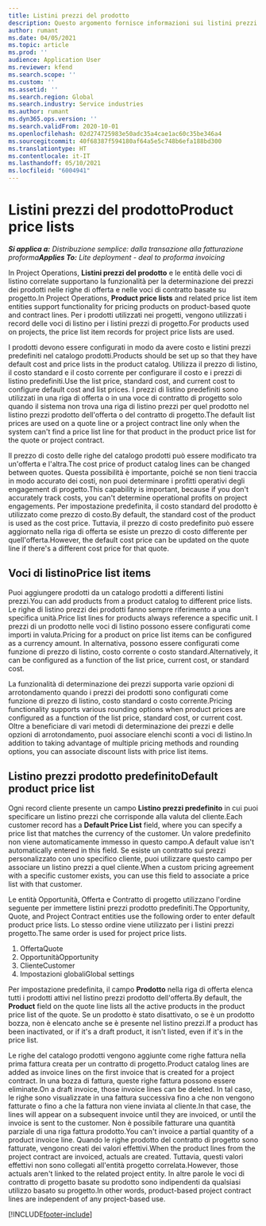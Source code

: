 ```yaml
---
title: Listini prezzi del prodotto
description: Questo argomento fornisce informazioni sui listini prezzi nei prezzi del catalogo utilizzati per offerte e contratti di progetto.
author: rumant
ms.date: 04/05/2021
ms.topic: article
ms.prod: ''
audience: Application User
ms.reviewer: kfend
ms.search.scope: ''
ms.custom: ''
ms.assetid: ''
ms.search.region: Global
ms.search.industry: Service industries
ms.author: rumant
ms.dyn365.ops.version: ''
ms.search.validFrom: 2020-10-01
ms.openlocfilehash: 02d274725983e50adc35a4cae1ac60c35be346a4
ms.sourcegitcommit: 40f68387f594180af64a5e5c748b6efa188bd300
ms.translationtype: HT
ms.contentlocale: it-IT
ms.lasthandoff: 05/10/2021
ms.locfileid: "6004941"
---
```

# <a name="product-price-lists"></a><span data-ttu-id="64f99-103">Listini prezzi del prodotto</span><span class="sxs-lookup"><span data-stu-id="64f99-103">Product price lists</span></span>

<span data-ttu-id="64f99-104">_**Si applica a:** Distribuzione semplice: dalla transazione alla fatturazione proforma_</span><span class="sxs-lookup"><span data-stu-id="64f99-104">_**Applies To:** Lite deployment - deal to proforma invoicing_</span></span>

 <span data-ttu-id="64f99-105">In Project Operations, **Listini prezzi del prodotto** e le entità delle voci di listino correlate supportano la funzionalità per la determinazione dei prezzi dei prodotti nelle righe di offerta e nelle voci di contratto basate su progetto.</span><span class="sxs-lookup"><span data-stu-id="64f99-105">In Project Operations, **Product price lists** and related price list item entities support functionality for pricing products on product-based quote and contract lines.</span></span> <span data-ttu-id="64f99-106">Per i prodotti utilizzati nei progetti, vengono utilizzati i record delle voci di listino per i listini prezzi di progetto.</span><span class="sxs-lookup"><span data-stu-id="64f99-106">For products used on projects, the price list item records for project price lists are used.</span></span> 

<span data-ttu-id="64f99-107">I prodotti devono essere configurati in modo da avere costo e listini prezzi predefiniti nel catalogo prodotti.</span><span class="sxs-lookup"><span data-stu-id="64f99-107">Products should be set up so that they have default cost and price lists in the product catalog.</span></span> <span data-ttu-id="64f99-108">Utilizza il prezzo di listino, il costo standard e il costo corrente per configurare il costo e i prezzi di listino predefiniti.</span><span class="sxs-lookup"><span data-stu-id="64f99-108">Use the list price, standard cost, and current cost to configure default cost and list prices.</span></span> <span data-ttu-id="64f99-109">I prezzi di listino predefiniti sono utilizzati in una riga di offerta o in una voce di contratto di progetto solo quando il sistema non trova una riga di listino prezzi per quel prodotto nel listino prezzi prodotto dell'offerta o del contratto di progetto.</span><span class="sxs-lookup"><span data-stu-id="64f99-109">The default list prices are used on a quote line or a project contract line only when the system can't find a price list line for that product in the product price list for the quote or project contract.</span></span>

<span data-ttu-id="64f99-110">Il prezzo di costo delle righe del catalogo prodotti può essere modificato tra un'offerta e l'altra.</span><span class="sxs-lookup"><span data-stu-id="64f99-110">The cost price of product catalog lines can be changed between quotes.</span></span> <span data-ttu-id="64f99-111">Questa possibilità è importante, poiché se non tieni traccia in modo accurato dei costi, non puoi determinare i profitti operativi degli engagement di progetto.</span><span class="sxs-lookup"><span data-stu-id="64f99-111">This capability is important, because if you don't accurately track costs, you can't determine operational profits on project engagements.</span></span> <span data-ttu-id="64f99-112">Per impostazione predefinita, il costo standard del prodotto è utilizzato come prezzo di costo.</span><span class="sxs-lookup"><span data-stu-id="64f99-112">By default, the standard cost of the product is used as the cost price.</span></span> <span data-ttu-id="64f99-113">Tuttavia, il prezzo di costo predefinito può essere aggiornato nella riga di offerta se esiste un prezzo di costo differente per quell'offerta.</span><span class="sxs-lookup"><span data-stu-id="64f99-113">However, the default cost price can be updated on the quote line if there's a different cost price for that quote.</span></span>

## <a name="price-list-items"></a><span data-ttu-id="64f99-114">Voci di listino</span><span class="sxs-lookup"><span data-stu-id="64f99-114">Price list items</span></span>

<span data-ttu-id="64f99-115">Puoi aggiungere prodotti da un catalogo prodotti a differenti listini prezzi.</span><span class="sxs-lookup"><span data-stu-id="64f99-115">You can add products from a product catalog to different price lists.</span></span> <span data-ttu-id="64f99-116">Le righe di listino prezzi dei prodotti fanno sempre riferimento a una specifica unità.</span><span class="sxs-lookup"><span data-stu-id="64f99-116">Price list lines for products always reference a specific unit.</span></span> <span data-ttu-id="64f99-117">I prezzi di un prodotto nelle voci di listino possono essere configurati come importi in valuta.</span><span class="sxs-lookup"><span data-stu-id="64f99-117">Pricing for a product on price list items can be configured as a currency amount.</span></span> <span data-ttu-id="64f99-118">In alternativa, possono essere configurati come funzione di prezzo di listino, costo corrente o costo standard.</span><span class="sxs-lookup"><span data-stu-id="64f99-118">Alternatively, it can be configured as a function of the list price, current cost, or standard cost.</span></span>

<span data-ttu-id="64f99-119">La funzionalità di determinazione dei prezzi supporta varie opzioni di arrotondamento quando i prezzi dei prodotti sono configurati come funzione di prezzo di listino, costo standard o costo corrente.</span><span class="sxs-lookup"><span data-stu-id="64f99-119">Pricing functionality supports various rounding options when product prices are configured as a function of the list price, standard cost, or current cost.</span></span> <span data-ttu-id="64f99-120">Oltre a beneficiare di vari metodi di determinazione dei prezzi e delle opzioni di arrotondamento, puoi associare elenchi sconti a voci di listino.</span><span class="sxs-lookup"><span data-stu-id="64f99-120">In addition to taking advantage of multiple pricing methods and rounding options, you can associate discount lists with price list items.</span></span> 

 
## <a name="default-product-price-list"></a><span data-ttu-id="64f99-121">Listino prezzi prodotto predefinito</span><span class="sxs-lookup"><span data-stu-id="64f99-121">Default product price list</span></span>
<span data-ttu-id="64f99-122">Ogni record cliente presente un campo **Listino prezzi predefinito** in cui puoi specificare un listino prezzi che corrisponde alla valuta del cliente.</span><span class="sxs-lookup"><span data-stu-id="64f99-122">Each customer record has a **Default Price List** field, where you can specify a price list that matches the currency of the customer.</span></span> <span data-ttu-id="64f99-123">Un valore predefinito non viene automaticamente immesso in questo campo.</span><span class="sxs-lookup"><span data-stu-id="64f99-123">A default value isn't automatically entered in this field.</span></span> <span data-ttu-id="64f99-124">Se esiste un contratto sui prezzi personalizzato con uno specifico cliente, puoi utilizzare questo campo per associare un listino prezzi a quel cliente.</span><span class="sxs-lookup"><span data-stu-id="64f99-124">When a custom pricing agreement with a specific customer exists, you can use this field to associate a price list with that customer.</span></span>

<span data-ttu-id="64f99-125">Le entità Opportunità, Offerta e Contratto di progetto utilizzano l'ordine seguente per immettere listini prezzi prodotto predefiniti.</span><span class="sxs-lookup"><span data-stu-id="64f99-125">The Opportunity, Quote, and Project Contract entities use the following order to enter default product price lists.</span></span> <span data-ttu-id="64f99-126">Lo stesso ordine viene utilizzato per i listini prezzi progetto.</span><span class="sxs-lookup"><span data-stu-id="64f99-126">The same order is used for project price lists.</span></span>

1.  <span data-ttu-id="64f99-127">Offerta</span><span class="sxs-lookup"><span data-stu-id="64f99-127">Quote</span></span>
2.  <span data-ttu-id="64f99-128">Opportunità</span><span class="sxs-lookup"><span data-stu-id="64f99-128">Opportunity</span></span>
3.  <span data-ttu-id="64f99-129">Cliente</span><span class="sxs-lookup"><span data-stu-id="64f99-129">Customer</span></span>
4.  <span data-ttu-id="64f99-130">Impostazioni globali</span><span class="sxs-lookup"><span data-stu-id="64f99-130">Global settings</span></span> 

<span data-ttu-id="64f99-131">Per impostazione predefinita, il campo **Prodotto** nella riga di offerta elenca tutti i prodotti attivi nel listino prezzi prodotto dell'offerta.</span><span class="sxs-lookup"><span data-stu-id="64f99-131">By default, the **Product** field on the quote line lists all the active products in the product price list of the quote.</span></span> <span data-ttu-id="64f99-132">Se un prodotto è stato disattivato, o se è un prodotto bozza, non è elencato anche se è presente nel listino prezzi.</span><span class="sxs-lookup"><span data-stu-id="64f99-132">If a product has been inactivated, or if it's a draft product, it isn't listed, even if it's in the price list.</span></span> 

<span data-ttu-id="64f99-133">Le righe del catalogo prodotti vengono aggiunte come righe fattura nella prima fattura creata per un contratto di progetto.</span><span class="sxs-lookup"><span data-stu-id="64f99-133">Product catalog lines are added as invoice lines on the first invoice that is created for a project contract.</span></span> <span data-ttu-id="64f99-134">In una bozza di fattura, queste righe fattura possono essere eliminate.</span><span class="sxs-lookup"><span data-stu-id="64f99-134">On a draft invoice, those invoice lines can be deleted.</span></span> <span data-ttu-id="64f99-135">In tal caso, le righe sono visualizzate in una fattura successiva fino a che non vengono fatturate o fino a che la fattura non viene inviata al cliente.</span><span class="sxs-lookup"><span data-stu-id="64f99-135">In that case, the lines will appear on a subsequent invoice until they are invoiced, or until the invoice is sent to the customer.</span></span> <span data-ttu-id="64f99-136">Non è possibile fatturare una quantità parziale di una riga fattura prodotto.</span><span class="sxs-lookup"><span data-stu-id="64f99-136">You can't invoice a partial quantity of a product invoice line.</span></span> <span data-ttu-id="64f99-137">Quando le righe prodotto del contratto di progetto sono fatturate, vengono creati dei valori effettivi.</span><span class="sxs-lookup"><span data-stu-id="64f99-137">When the product lines from the project contract are invoiced, actuals are created.</span></span> <span data-ttu-id="64f99-138">Tuttavia, questi valori effettivi non sono collegati all'entità progetto correlata.</span><span class="sxs-lookup"><span data-stu-id="64f99-138">However, those actuals aren't linked to the related project entity.</span></span> <span data-ttu-id="64f99-139">In altre parole le voci di contratto di progetto basate su prodotto sono indipendenti da qualsiasi utilizzo basato su progetto.</span><span class="sxs-lookup"><span data-stu-id="64f99-139">In other words, product-based project contract lines are independent of any project-based use.</span></span> 


[!INCLUDE[footer-include](../includes/footer-banner.md)]
